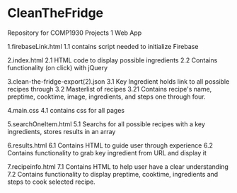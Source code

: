# CleanTheFridge
Repository for COMP1930 Projects 1 Web App

1.firebaseLink.html
	1.1 contains script needed to initialize Firebase

2.index.html
	2.1 HTML code to display possible ingredients
	2.2 Contains functionality (on click) with jQuery
	
3.clean-the-fridge-export(2).json
	3.1 Key Ingredient holds link to all possible recipes through
	3.2 Masterlist of recipes
		3.21 Contains recipe's name, preptime, cooktime, image, ingredients, and steps one through four.

4.main.css
	4.1 contains css for all pages
	
5.searchOneItem.html
	5.1 Searchs for all possible recipes with a key ingredients, stores results in an array
	
6.results.html
	6.1 Contains HTML to guide user through experience
	6.2 Contains functionality to grab key ingredient from URL and display it
	
7.recipeinfo.html
	7.1 Contains HTML to help user have a clear understanding
	7.2 Contains functionality to display preptime, cooktime, ingredients and steps to cook selected recipe.